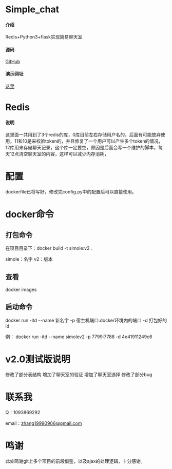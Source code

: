 # Simple_chat

#### 介绍
Redis+Python3+flask实现简易聊天室
#### 源码
[GitHub](https://github.com/zh19990906/Simple_chats)

#### 演示网址

[这里](http://49.232.30.93:7799/)

# Redis

#### 说明

这里面一共用到了3个redis的库，0库目前左右存储用户名的，后面有可能放弃使用，11和10是来校验token的，并且修复了一个用户可以产生多个token的情况，12库用来存储聊天记录，这个库一定要空，原因是后面会写一个维护的脚本，每天12点清空聊天室的内容，这样可以减少内存消耗，

# 配置

dockerfile已将写好，修改完config.py中的配置后可以直接使用。



# docker命令

## 打包命令
在项目目录下：docker build -t simole:v2 .

simole：名字
v2：版本
## 查看
docker images
## 启动命令
docker run -itd --name 新名字 -p 宿主机端口:docker环境内的端口 -d 打包好的id

例： docker run -itd --name simolev2 -p 7799:7788 -d 4e41911249c6

# v2.0测试版说明
修改了部分表结构
增加了聊天室的验证
增加了聊天室选择
修改了部分bug


# 联系我
Q：1093869292

email：zhang19990906@gmail.com
# 鸣谢

此处鸣谢git上多个项目的前段借鉴，以及ajax的处理逻辑，十分感谢。
